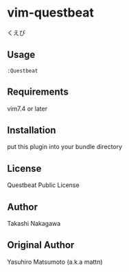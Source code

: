 # vim-questbeat

くえび

## Usage

```
:Questbeat
```

## Requirements

vim7.4 or later

## Installation

put this plugin into your bundle directory

## License

Questbeat Public License

## Author

Takashi Nakagawa

## Original Author

Yasuhiro Matsumoto (a.k.a mattn)
